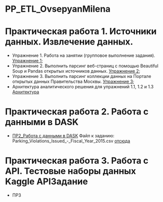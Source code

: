 # PP_ETL_OvsepyanMilena
# **Практическая работа 1. Источники данных. Извлечение данных.**

- Упражнение 1. Работа на занятии (групповое выполнение задания). [Упражнение 1](ПР1_Задание1_ОвсепянМилена.ipynb);  
- Упражнение 2. Выполнить парсинг веб-страниц с помощью Beautiful Soup и Pandas открытых источников данных. [Упражнение 2](ПР1_Задание2_ОвсепянМилена.ipynb);
- Упражнение 3. Выполнить парсинг коллекции данных на Портале открытых данных Правительства Москвы. [Упражнение 3](ПР1_Задание3_ОвсепянМилена.ipynb);
- Архитектура аналитического решения для упражнений 1.1, 1.2 и 1.3 [Архитектура](https://viewer.diagrams.net/?tags=%7B%7D&highlight=0000ff&edit=_blank&layers=1&nav=1&title=%D0%9E%D0%B2%D1%81%D0%B5%D0%BF%D1%8F%D0%BD_%D0%B0%D1%80%D1%85%D0%B8%D1%82%D0%B5%D0%BA%D1%82%D1%83%D1%80%D0%B0.drawio#R7Vxbc6M2G%2F41nmkv7AGJky%2Ft2N62k7Tpt%2B109yojg4xJMPKC7Nj76z8JhA1IPmwCWXZDMpNYL0ggPe%2F5ldyDN6vdhxitl3fEw2EPaN6uByc9AHTDstk%2FTtlnFDsn%2BHHgiZuOhI%2FBVyyImqBuAg8npRspISEN1mWiS6IIu7REQ3FMnsu3LUhYfuoa%2BVgifHRRKFP%2FCzy6FFTdGh4v%2FIYDfyke7QAxvzlyn%2FyYbCLxvIhEOLuyQvkwYo7JEnnkuUCC0x68iQmh2afV7gaHfFnzFcv6zU5cPbxyjCN6TYcPd5a9h79tl%2FRfezVaffoXBYu%2BbYiJbFG4EYtxh%2BInTIPIZ%2BTbIKHi9ek%2BX610vpgPq%2FfgGM0TEm4oHsWuADalHlpsouMlXYXiQkJj8oRvSEjidDToWXPLtPiVfIE01vBQskwfoUl90jWG4wWJaP5A%2FgwUBn7EGiFesPUYb3FMA4bwSJApWfOR1sjlM2N9tGPzH35t0jf4qEEYFl5usVgA12V0ebUFAPw5eFcgidX%2FgMkK03jPbhFXraHghFxIbNF%2BPrIc0ARtWeA2CAURCTb3D2Mf8WYfBORq%2BNFHL3z6%2B3cY%2FmXOND2%2Bo%2Feu2bcPszjCf48itvgNgz53TMPU2gq64%2BK6QLc1e2CWYHdMGXbdMmXYdbsG2NVSD4YS7DebhLLhYyH0Cf9P%2FMBtmBEs18HzRUsZwUPYWdTECDp4qfSD5tjAlNigB6yQL6AXbEuwW1823FCNS5988T%2FtwVYzUnY52si%2Bm63tiL9ZFNAAhcohJ4giPhTZxC4zp1qI9pwxs%2BewqWaPKj%2BekdN3zqkVrj0l4ldoJr3CbobMboKTbtPWJO1eYPomuAdeyT1Gc8zjSIuMPeZViSaJ6ZL4JELh9EgdH5UHX6PjPbckFUK%2BWo%2BY0r1Ya7ShpLyWeBfQT7w706pZ63PhymQnRk4b%2B0LjHscBmziOBe0kJnwOZxGJcYhosC17jqrlFV3vScAecUASWnrFIOhMgZUGyfhe9Ct6dN8%2BFEWxj6k0VIr4YU6vYQJN0iCj%2B9%2BZFKIVV7jRPOH%2F2NNxGERbnNBBvJHYJlil7vkYJevMuV8EO84jRdzXfArppMxxz5wURNBlCHJYJZMghp0EK%2BbJzsJgzv6ir5sY83Xw8Jaw4ALM2Os%2B3GRhRUCiZJBs%2FZpE1imL7FCXRdbSBhpoRmhP%2BHuatPpvIbQRe%2FlPuTTyxuejCPPmUW7TVi64J1EQluEMY8I8jEwF4NydJqhb8F%2BnV6Hskt8waUIBt653KGJMHTfslL2bkMxooVMGQTudsuk%2Ft50rpuKZ7%2B%2BKQSixTCGJ0wXytcAOpUBeYdCVgTxoLpCHhkJZVABnyKwzPyhzswpwqpc5p96iOQ7vSRJwz4hdnRNKyYrdEPIL44MGKStn9pM7X6PcodNU3l3uny0p5WneEV8KMHO9SBsELokWAWPTeOCyJzJ9kkaEM07nTltIIr%2BfcVz%2FGc%2F7Od3k%2Fu9svWceStTXgTNY5wLwOuwdp%2BzKOQpXzpCBz2n1424oIne2ysP079jsMXTZO%2FK%2FZkqZFOgwv8oo0%2FQvKN9zoGQjMFS0QrM4rJN%2BBoWOo5xSeZAmBhnO%2BN%2BRpj%2Fkt7CLs%2BxGmXUr8mxMRvrMPKVSSlbCj5EXMMTPqJ2i8TgEEQrzwfuoWLzmCN8paxdL4YpY1puaFcPpPJE2eyJSQaFBT4TMH7n25svOdH%2FWbZ2Ncp6JsvCqzHZF4yTFHumP0u3PxK4EQdY9r9nppWD1WvemCKNC3odT%2FqvSFfWiaVuVfIGmyhcojMy3g8maAs9vUQem7GVKElVy%2FES1Fs3TqxX%2Br8Br6o4xg2dUe%2BrCrHY%2BL0APfHcNBj4hfogfWEQc7pm%2FkvAsEYqpGD%2BsOC9xtmInnZtV4HlptuOCJ3q4ryLeCsZJfxS%2Brsws5zMTV%2FBQgUcMhQea016ZuyxbKLvcnSwWCX5tllGdtdKHEqP9nFmrPLS8nLWCtaerr%2FUVto8bG2mf%2F97%2FaT7%2BMfx6Dyf%2Fm%2FflMKSrJ8pKrs56IjArqX%2FjWuNfRzSqZIKumviDOI4S7yhcjcZSWErWsSTWSctIWhb3ayuSvJ%2FCEQTGwBiWAAKOrfAFG6sdKSGSg8GuLNFQWcJsn26XNwy1Qrd3qYATHPPdNXqeHO9qEs3VJEy7nDIAeSHoUkUCVoO3%2BmCXq9cS2l1B4tWZPwBLwBuqZHFDBQk17ECG%2FYevR%2BgS576nekQlHanILTdWjlCzmCXB0eIkUL5PMd%2BZWOh1cp%2FiSdSKiaNz6Zdi2uicD9%2BSpJEuhxRcrfYtzXaGfaABo6%2FpfRYNuclWNiLMlXCXYuXSIA%2FH0y3OYj39rPE%2F6TvkQllJTWv8tyenlA9CetE%2Bqc0a2dAwiPDN4VCTptQAldw3WSwCFw82CY4TvjIP7HVxXZFnxYscykJvDhUyD5viEDnsGCRfwoBiiR%2BUi1mC%2FYUonSv7VLFBzwnkL%2FiwQonILZR5CUxtyKzUSXvQAIhQAWJNdaTrQFTsEc6DMm7K2JUFcsuB4IpEhFs%2B%2FIIgko%2FZT1J9zqNH3Vzv0m6aOrqM%2FfkvaT6MTU4rfvhVGXAOGDZfNrzOcSnazOZ2ItxsD7eysGqZavoqq041kwt2o6wKyz6GqYhaDYW%2BaSzLAb61xKnEsbDkEhx125Aqpiz4SGOPwWNCogeggI9BO5lNppNpHXGIbg3KmUqo2BplWwNFotJqKgQFV%2ByJu7jaF2NS2U5f4Upo2ng6AypR5OnlgRuSjffADPuWWfgHpv%2BeWEBao323wLCyh1GVWDZ1BVhNWXggZ%2F6788cNnT%2BuHEjRgeIkanMHkNXwy8fPu%2FPHdaYIrWF127IOFaF8cweQ1bArikndfoFmzx%2FrL5b%2BOs66qNmgpVWlbsfAZe5RHH542wITlMPK97tnQK9UgnR11P%2B2OwagnEBvccb2JAoXs6%2F5ib2L6VfYrvyr4qRht6WjqZOmLTS%2FimODrTC%2F3aaOUzzz%2FY2unFvpdnXUfdIUSCEbUFjz5o6aqpFX7e6tAN5t7Hg19nb5pKluWAo%2F7i13dkA5Qffj7%2ByAl0zFT72zw65%2BaZDCFXnbvR1QTgN2nkiLPBE5ddygJ3LFUdMz0VV30vQimrZZTRaovs%2FgbY6aqpFU5QUrEtWdNH3RSdOzeYl3dNBUvY3u5%2Ft2tLOp08sJKyF3LUlYGVdsLm%2F99oyQsUe2PaOWeKFa3FP5cgpVnp8XqR8jOUMwxozpg8WG9%2F1INmsJs%2Fe5G8NwqrsxHEWwV9NuDNY8ftV8pi%2BPX%2BUPp%2F8H)




# **Практическая работа 2. Работа с данными в DASK**
- [ПР2_Работа с данными в DASK](ПР2_ОвсепянМилена.ipynb) Файл к заданию: Parking_Violations_Issued_-_Fiscal_Year_2015.csv [отсюда](https://disk.yandex.ru/d/fbPE3VNKYocd7g)

# **Практическая работа 3. Работа с API. Тестовые наборы данных Kaggle APIЗадание**
- ПР3

